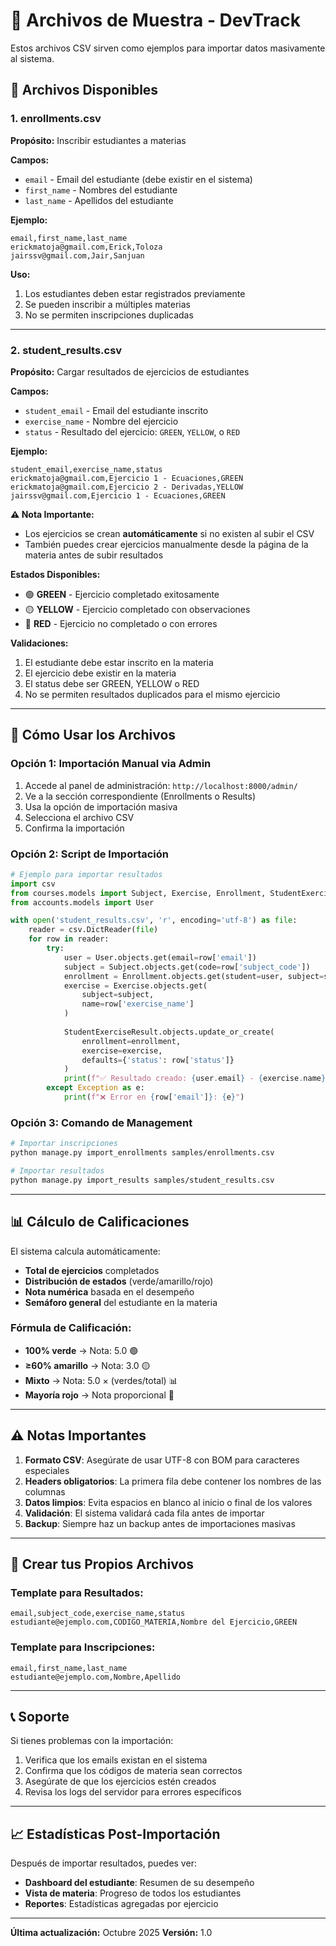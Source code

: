 # 📁 Archivos de Muestra - DevTrack

Estos archivos CSV sirven como ejemplos para importar datos masivamente al sistema.

## 📄 Archivos Disponibles

### 1. enrollments.csv
**Propósito:** Inscribir estudiantes a materias

**Campos:**
- `email` - Email del estudiante (debe existir en el sistema)
- `first_name` - Nombres del estudiante
- `last_name` - Apellidos del estudiante

**Ejemplo:**
```csv
email,first_name,last_name
erickmatoja@gmail.com,Erick,Toloza
jairssv@gmail.com,Jair,Sanjuan
```

**Uso:**
1. Los estudiantes deben estar registrados previamente
2. Se pueden inscribir a múltiples materias
3. No se permiten inscripciones duplicadas

---

### 2. student_results.csv
**Propósito:** Cargar resultados de ejercicios de estudiantes

**Campos:**
- `student_email` - Email del estudiante inscrito
- `exercise_name` - Nombre del ejercicio
- `status` - Resultado del ejercicio: `GREEN`, `YELLOW`, o `RED`

**Ejemplo:**
```csv
student_email,exercise_name,status
erickmatoja@gmail.com,Ejercicio 1 - Ecuaciones,GREEN
erickmatoja@gmail.com,Ejercicio 2 - Derivadas,YELLOW
jairssv@gmail.com,Ejercicio 1 - Ecuaciones,GREEN
```

**⚠️ Nota Importante:**
- Los ejercicios se crean **automáticamente** si no existen al subir el CSV
- También puedes crear ejercicios manualmente desde la página de la materia antes de subir resultados

**Estados Disponibles:**
- 🟢 **GREEN** - Ejercicio completado exitosamente
- 🟡 **YELLOW** - Ejercicio completado con observaciones
- 🔴 **RED** - Ejercicio no completado o con errores

**Validaciones:**
1. El estudiante debe estar inscrito en la materia
2. El ejercicio debe existir en la materia
3. El status debe ser GREEN, YELLOW o RED
4. No se permiten resultados duplicados para el mismo ejercicio

---

## 🚀 Cómo Usar los Archivos

### Opción 1: Importación Manual via Admin

1. Accede al panel de administración: `http://localhost:8000/admin/`
2. Ve a la sección correspondiente (Enrollments o Results)
3. Usa la opción de importación masiva
4. Selecciona el archivo CSV
5. Confirma la importación

### Opción 2: Script de Importación

```python
# Ejemplo para importar resultados
import csv
from courses.models import Subject, Exercise, Enrollment, StudentExerciseResult
from accounts.models import User

with open('student_results.csv', 'r', encoding='utf-8') as file:
    reader = csv.DictReader(file)
    for row in reader:
        try:
            user = User.objects.get(email=row['email'])
            subject = Subject.objects.get(code=row['subject_code'])
            enrollment = Enrollment.objects.get(student=user, subject=subject)
            exercise = Exercise.objects.get(
                subject=subject, 
                name=row['exercise_name']
            )
            
            StudentExerciseResult.objects.update_or_create(
                enrollment=enrollment,
                exercise=exercise,
                defaults={'status': row['status']}
            )
            print(f"✅ Resultado creado: {user.email} - {exercise.name}")
        except Exception as e:
            print(f"❌ Error en {row['email']}: {e}")
```

### Opción 3: Comando de Management

```bash
# Importar inscripciones
python manage.py import_enrollments samples/enrollments.csv

# Importar resultados
python manage.py import_results samples/student_results.csv
```

---

## 📊 Cálculo de Calificaciones

El sistema calcula automáticamente:

- **Total de ejercicios** completados
- **Distribución de estados** (verde/amarillo/rojo)
- **Nota numérica** basada en el desempeño
- **Semáforo general** del estudiante en la materia

### Fórmula de Calificación:

- **100% verde** → Nota: 5.0 🟢
- **≥60% amarillo** → Nota: 3.0 🟡
- **Mixto** → Nota: 5.0 × (verdes/total) 📊
- **Mayoría rojo** → Nota proporcional 🔴

---

## ⚠️ Notas Importantes

1. **Formato CSV**: Asegúrate de usar UTF-8 con BOM para caracteres especiales
2. **Headers obligatorios**: La primera fila debe contener los nombres de las columnas
3. **Datos limpios**: Evita espacios en blanco al inicio o final de los valores
4. **Validación**: El sistema validará cada fila antes de importar
5. **Backup**: Siempre haz un backup antes de importaciones masivas

---

## 🔧 Crear tus Propios Archivos

### Template para Resultados:

```csv
email,subject_code,exercise_name,status
estudiante@ejemplo.com,CODIGO_MATERIA,Nombre del Ejercicio,GREEN
```

### Template para Inscripciones:

```csv
email,first_name,last_name
estudiante@ejemplo.com,Nombre,Apellido
```

---

## 📞 Soporte

Si tienes problemas con la importación:

1. Verifica que los emails existan en el sistema
2. Confirma que los códigos de materia sean correctos
3. Asegúrate de que los ejercicios estén creados
4. Revisa los logs del servidor para errores específicos

---

## 📈 Estadísticas Post-Importación

Después de importar resultados, puedes ver:

- **Dashboard del estudiante**: Resumen de su desempeño
- **Vista de materia**: Progreso de todos los estudiantes
- **Reportes**: Estadísticas agregadas por ejercicio

---

**Última actualización:** Octubre 2025
**Versión:** 1.0
